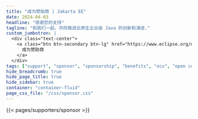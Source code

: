 ```yaml
---
title: "成为赞助商 | Jakarta EE"
date: 2024-04-03
headline: "感谢您的支持"
tagline: "和我们一起，共同推进云原生企业级 Java 的创新和演进."
custom_jumbotron: |
  <div class="text-center">
    <a class="btn btn-secondary btn-lg" href="https://www.eclipse.org/org/workinggroups/sponsorship/working-group-sponsorship-agreement.pdf">
      成为赞助商
    </a>
  </div>
tags: ["support", "sponsor", "sponsorship", "benefits", "ocx", "open code experience", "jakarta ee", "working group"]
hide_breadcrumb: true
hide_page_title: true
hide_sidebar: true
container: "container-fluid"
page_css_file: "/css/sponsor.css"
---
```


{{< pages/supporters/sponsor >}}
